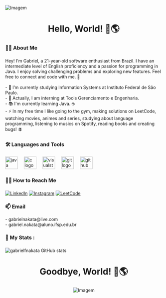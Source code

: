 <!-- GIF -->
<p align="left">
  <img align="center" src="https://github.com/gabrielfnakata/gabrielfnakata/assets/24640214/c4a42732-14d5-4ac9-b60d-991a97d30f2a" alt="Imagem">
</p>

###

<h1 align="center">Hello, World! 👋🌎</h1>

###

<h3 align="left">👩‍💻  About Me</h3>

###

<p align="left">Hey! I'm Gabriel, a 21-year-old software enthusiast from Brazil. I have an intermediate level of English proficiency and a passion for programming in Java. I enjoy solving challenging problems and exploring new features. Feel free to connect and code with me. 🚀<br><br>- 🌱 I’m currently studying Information Systems at Instituto Federal de São Paulo.<br>- 🔭 Actually, I am interning at Tools Gerenciamento e Engenharia.<br>- 📚 I'm currently learning Java. ☕<br>- ⚡ In my free time I like going to the gym, making solutions on LeetCode, watching movies, animes and series, studying about language programming, listening to musics on Spotify, reading books and creating bugs! 🪰</p>

###

<h3 align="left">🛠 Languages and Tools</h3>

###

<div align="left">
  <img src="https://cdn.jsdelivr.net/gh/devicons/devicon/icons/java/java-original.svg" height="40" alt="java logo"  />
  <img width="12" />
  <img src="https://cdn.jsdelivr.net/gh/devicons/devicon/icons/c/c-original.svg" height="40" alt="c logo"  />
  <img width="12" />
  <img src="https://cdn.jsdelivr.net/gh/devicons/devicon/icons/visualstudio/visualstudio-plain.svg" height="40" alt="visualstudio logo"  />
  <img width="12" />
  <img src="https://cdn.jsdelivr.net/gh/devicons/devicon/icons/git/git-original.svg" height="40" alt="git logo"  />
  <img width="12" />
  <img src="https://cdn.jsdelivr.net/gh/devicons/devicon/icons/github/github-original.svg" height="40" alt="github logo"  />
</div>

###

<h3 align="left">👨‍💻 How to Reach Me</h3>

###

<!-- Links -->
[![LinkedIn](https://img.shields.io/badge/LinkedIn-0077B5?style=for-the-badge&logo=linkedin&logoColor=white)](https://www.linkedin.com/in/gabriel-freitas-nakata-24b712220/)
[![Instagram](https://img.shields.io/badge/Instagram-E4405F?style=for-the-badge&logo=instagram&logoColor=white)](https://www.instagram.com/gabrielfnakata/)
[![LeetCode](https://img.shields.io/badge/-LeetCode-FFA116?style=for-the-badge&logo=LeetCode&logoColor=black)](https://leetcode.com/u/GabrielNakata/)

###

<h3 align="left">📫 Email</h3><p>- gabrielnakata@live.com<br>- gabriel.nakata@aluno.ifsp.edu.br</p>

###

<h3 align="left">🎯   My Stats :</h3>

###

<!-- GithubStats -->
![gabrielfnakata GitHub stats](https://github-readme-stats.vercel.app/api?username=gabrielfnakata&show_icons=true&theme=gotham)

###

<h1 align="center">Goodbye, World! 👋🌎</h1>

###

<!-- GIF -->
<p align="center">
  <img align="center" src="https://github.com/gabrielfnakata/gabrielfnakata/assets/24640214/16a2eb57-ceea-43f2-9c3b-a267552c3f21" alt="Imagem">
</p>
